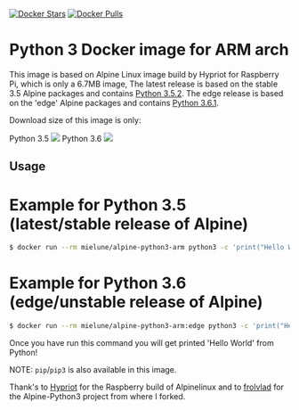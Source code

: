 [![Docker Stars](https://img.shields.io/docker/stars/mielune/alpine-python3-arm.svg?style=flat-square)](https://hub.docker.com/r/mielune/alpine-python3-arm/)
[![Docker Pulls](https://img.shields.io/docker/pulls/mielune/alpine-python3.svg?style=flat-square)](https://hub.docker.com/r/mielune/alpine-python3-arm/)


Python 3 Docker image for ARM arch
=======================

This image is based on Alpine Linux image build by Hypriot for Raspberry Pi, which is only a 6.7MB image,
The latest release is based on the stable 3.5 Alpine packages and contains [Python 3.5.2](https://www.python.org).
The edge release is based on the 'edge' Alpine packages and contains [Python 3.6.1](https://www.python.org).

Download size of this image is only:

Python 3.5 [![](https://images.microbadger.com/badges/image/mielune/alpine-python3-arm.svg)](https://microbadger.com/images/mielune/alpine-python3-arm "Get your own image badge on microbadger.com")
Python 3.6 [![](https://images.microbadger.com/badges/image/mielune/alpine-python3-arm:edge.svg)](https://microbadger.com/images/mielune/alpine-python3-arm:edge "Get your own image badge on microbadger.com")

Usage
-------------

Example for Python 3.5 (latest/stable release of Alpine)
=============

```bash
$ docker run --rm mielune/alpine-python3-arm python3 -c 'print("Hello World")'
```

Example for Python 3.6 (edge/unstable release of Alpine)
=============

```bash
$ docker run --rm mielune/alpine-python3-arm:edge python3 -c 'print("Hello World")'
```

Once you have run this command you will get printed 'Hello World' from Python!

NOTE: `pip`/`pip3` is also available in this image.

Thank's to [Hypriot](https://github.com/hypriot) for the Raspberry build of Alpinelinux and to [frolvlad](https://hub.docker.com/u/frolvlad/) for the Alpine-Python3 project from where I forked.

